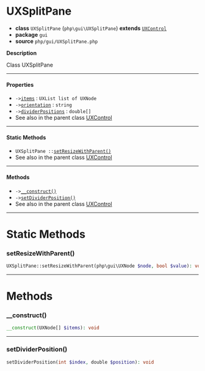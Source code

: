 # UXSplitPane

- **class** `UXSplitPane` (`php\gui\UXSplitPane`) **extends** [`UXControl`](https://github.com/jphp-compiler/jphp/blob/master/exts/jphp-gui-ext/api-docs/classes/php/gui/UXControl.md)
- **package** `gui`
- **source** `php/gui/UXSplitPane.php`

**Description**

Class UXSplitPane

---

#### Properties

- `->`[`items`](#prop-items) : `UXList list of UXNode`
- `->`[`orientation`](#prop-orientation) : `string`
- `->`[`dividerPositions`](#prop-dividerpositions) : `double[]`
- See also in the parent class [UXControl](https://github.com/jphp-compiler/jphp/blob/master/exts/jphp-gui-ext/api-docs/classes/php/gui/UXControl.md)

---

#### Static Methods

- `UXSplitPane ::`[`setResizeWithParent()`](#method-setresizewithparent)
- See also in the parent class [UXControl](https://github.com/jphp-compiler/jphp/blob/master/exts/jphp-gui-ext/api-docs/classes/php/gui/UXControl.md)

---

#### Methods

- `->`[`__construct()`](#method-__construct)
- `->`[`setDividerPosition()`](#method-setdividerposition)
- See also in the parent class [UXControl](https://github.com/jphp-compiler/jphp/blob/master/exts/jphp-gui-ext/api-docs/classes/php/gui/UXControl.md)

---
# Static Methods

<a name="method-setresizewithparent"></a>

### setResizeWithParent()
```php
UXSplitPane::setResizeWithParent(php\gui\UXNode $node, bool $value): void
```

---
# Methods

<a name="method-__construct"></a>

### __construct()
```php
__construct(UXNode[] $items): void
```

---

<a name="method-setdividerposition"></a>

### setDividerPosition()
```php
setDividerPosition(int $index, double $position): void
```